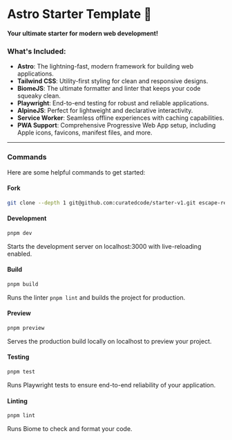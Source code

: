 # Astro Starter Template 🚀  

**Your ultimate starter for modern web development!**  

### What's Included:  
- **Astro**: The lightning-fast, modern framework for building web applications.  
- **Tailwind CSS**: Utility-first styling for clean and responsive designs.  
- **BiomeJS**: The ultimate formatter and linter that keeps your code squeaky clean.  
- **Playwright**: End-to-end testing for robust and reliable applications.  
- **AlpineJS**: Perfect for lightweight and declarative interactivity.  
- **Service Worker**: Seamless offline experiences with caching capabilities.  
- **PWA Support**: Comprehensive Progressive Web App setup, including Apple icons, favicons, manifest files, and more.  

---

### Commands  

Here are some helpful commands to get started:  

#### Fork

```bash
git clone --depth 1 git@github.com:curatedcode/starter-v1.git escape-reality && cd escape-reality && rmdir /s /q .git && git init
```

#### Development  
```bash  
pnpm dev  
```

Starts the development server on localhost:3000 with live-reloading enabled.

#### Build
```bash
pnpm build
```

Runs the linter `pnpm lint` and builds the project for production.

#### Preview
```bash
pnpm preview
```

Serves the production build locally on localhost to preview your project.

#### Testing
```bash
pnpm test
```

Runs Playwright tests to ensure end-to-end reliability of your application.

#### Linting
```bash
pnpm lint
```

Runs Biome to check and format your code.
